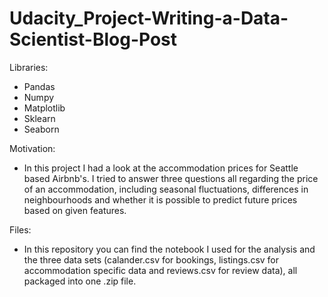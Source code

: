 # Udacity_Project-Writing-a-Data-Scientist-Blog-Post

Libraries:
- Pandas
- Numpy
- Matplotlib
- Sklearn
- Seaborn

Motivation:
- In this project I had a look at the accommodation prices for Seattle based Airbnb's. I tried to answer three questions all regarding the price of an accommodation, including seasonal fluctuations, differences in neighbourhoods and whether it is possible to predict future prices based on given features. 

Files:
- In this repository you can find the notebook I used for the analysis and the three data sets (calander.csv for bookings, listings.csv for accommodation specific data and reviews.csv for review data), all packaged into one .zip file. 


